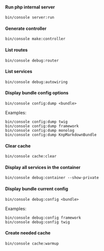 #### Run php internal server
```
bin/console server:run
```
#### Generate controller
```
bin/console make:controller
```
#### List routes
```
bin/console debug:router
```
#### List services
```
bin/console debug:autowiring
```
#### Display bundle config options
```
bin/console config:dump <bundle>
```
Examples:
```
bin/console config:dump twig
bin/console config:dump framework
bin/console config:dump monolog
bin/console config:dump KnpMarkdownBundle
```
#### Clear cache
```
bin/console cache:clear
```
#### Display all services in the container
```
bin/console debug:container --show-private
```
#### Display bundle current config
```
bin/console debug:config <bundle>
```
Examples:
```
bin/console debug:config framework
bin/console debug:config twig
```
#### Create needed cache
```
bin/console cache:warmup
```